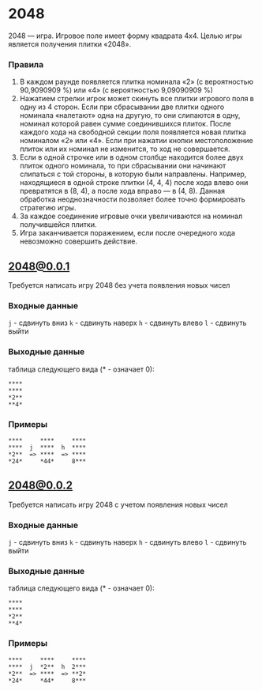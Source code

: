 # 2048

2048 — игра. Игровое поле имеет форму квадрата 4x4. Целью игры является получения плитки «2048».

### Правила
1. В каждом раунде появляется плитка номинала «2» (с вероятностью 90,9090909 %) или «4» (с вероятностью 9,09090909 %)
2. Нажатием стрелки игрок может скинуть все плитки игрового поля в одну из 4 сторон. Если при сбрасывании две плитки одного номинала «налетают» одна на другую, то они слипаются в одну, номинал которой равен сумме соединившихся плиток. После каждого хода на свободной секции поля появляется новая плитка номиналом «2» или «4». Если при нажатии кнопки местоположение плиток или их номинал не изменится, то ход не совершается.
3. Если в одной строчке или в одном столбце находится более двух плиток одного номинала, то при сбрасывании они начинают слипаться с той стороны, в которую были направлены. Например, находящиеся в одной строке плитки (4, 4, 4) после хода влево они превратятся в (8, 4), а после хода вправо — в (4, 8). Данная обработка неоднозначности позволяет более точно формировать стратегию игры.
4. За каждое соединение игровые очки увеличиваются на номинал получившейся плитки.
5. Игра заканчивается поражением, если после очередного хода невозможно совершить действие.

## 2048@0.0.1
Требуется написать игру 2048 без учета появления новых чисел

### Входные данные
`j` - сдвинуть вниз
`k` - сдвинуть наверх
`h` - сдвинуть влево
`l` - сдвинуть выйти

### Выходные данные
таблица следующего вида (* - означает 0):
```
****	
****	
*2**	
**4*
```

### Примеры
```
****     ****     ****	
****  j  ****  h  ****
*2**  => ****  => ****
*24*     *44*     8***
```

## 2048@0.0.2
Требуется написать игру 2048 с учетом появления новых чисел

### Входные данные
`j` - сдвинуть вниз
`k` - сдвинуть наверх
`h` - сдвинуть влево
`l` - сдвинуть выйти

### Выходные данные
таблица следующего вида (* - означает 0):
```
****	
****	
*2**	
**4*
```

### Примеры
```
****     ****     ****	
****  j  *2**  h  2***
*2**  => ****  => **2*
*24*     *44*     8***
```

